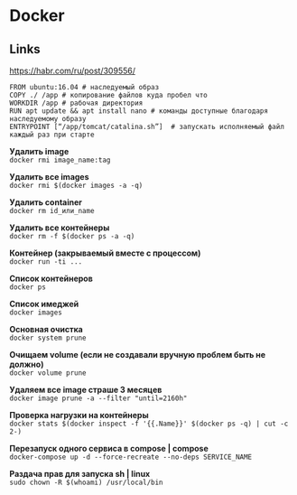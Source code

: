 
# Docker

## Links
https://habr.com/ru/post/309556/  

```docker
FROM ubuntu:16.04 # наследуемый образ  
COPY ./ /app # копирование файлов куда пробел что  
WORKDIR /app # рабочая директория  
RUN apt update && apt install nano # команды доступные благодаря наследуемому образу  
ENTRYPOINT [“/app/tomcat/catalina.sh”]  # запускать исполняемый файл каждый раз при старте
```

**Удалить image**  
`docker rmi image_name:tag`

**Удалить все images**  
`docker rmi $(docker images -a -q)`

**Удалить container**  
`docker rm id_или_name`

**Удалить все контейнеры**  
`docker rm -f $(docker ps -a -q)`

**Контейнер (закрываемый вместе с процессом)**  
`docker run -ti ...`

**Список контейнеров**  
`docker ps`

**Список имеджей**  
`docker images`

**Основная очистка**  
`docker system prune`

**Очищаем volume (если не создавали вручную проблем быть не должно)**  
`docker volume prune`

**Удаляем все image страше 3 месяцeв**  
`docker image prune -a --filter "until=2160h"`

**Проверка нагрузки на контейнеры**  
`docker stats $(docker inspect -f '{{.Name}}' $(docker ps -q) | cut -c 2-)`

**Перезапуск одного сервиса в compose | compose**  
`docker-compose up -d --force-recreate --no-deps SERVICE_NAME`

**Раздача прав для запуска sh | linux**  
`sudo chown -R $(whoami) /usr/local/bin`

<!--stackedit_data:
eyJoaXN0b3J5IjpbLTEwNzAwNjM4NTksMjA5NzA2MzExNywxND
IxODA2MDRdfQ==
-->